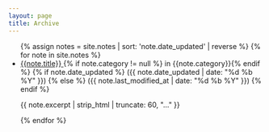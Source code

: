 ```yaml
---
layout: page
title: Archive
---
```


<ul class="archive">
    {% assign notes = site.notes | sort: 'note.date_updated' | reverse %}
    {% for note in site.notes %}
        <li>
            <a href="{{ note.url }}{%- if site.use_html_extension -%}.html{%- endif -%}" class="internal-link">
                {{note.title}}
            </a>
            {% if note.category != null %} in {{note.category}}{% endif %} 
            <span>
                {% if note.date_updated %}
                    ({{ note.date_updated | date: "%d %b %Y" }})
                {% else %}
                    ({{ note.last_modified_at | date: "%d %b %Y" }})
                {% endif %}
            </span>
            <p>
                {{ note.excerpt | strip_html | truncate: 60, "..." }}
            </p>
        </li>
    {% endfor %}
</ul>